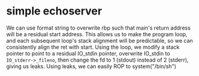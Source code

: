 simple echoserver
================

We can use format string to overwrite rbp such that main's return address will be a residual start address. This allows us to make the program loop, and each subsequent loop's stack alignment will be predictable, so we can consistently align the ret with start. Using the loop, we modify a stack pointer to point to a residual IO_stdin pointer, overwrite IO_stdin to `IO_stderr->_fileno`, then change the fd to 1 (stdout) instead of 2 (stderr), giving us leaks. Using leaks, we can easily ROP to system("/bin/sh")
